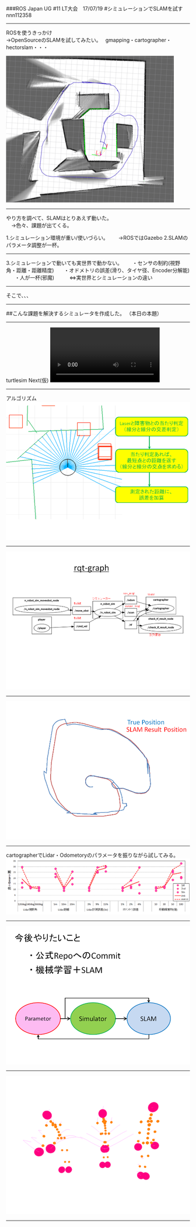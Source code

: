 ###ROS Japan UG #11 LT大会　17/07/19 
#シミュレーションでSLAMを試す
nnn112358

---

  ROSを使うきっかけ   
 →OpenSourceのSLAMを試してみたい。  
  gmapping・cartographer・hectorslam・・・
  
![robot1](SLAM_image.png)


---

やり方を調べて、SLAMはとりあえず動いた。   
　→色々、課題が出てくる。  
<div style="text-align: left;">
1.シミュレーション環境が重い/使いづらい。  
&nbsp;&nbsp;&nbsp;    →ROSではGazebo   
2.SLAMのパラメータ調整が一杯。  
</div>

---

<div style="text-align: left;">
3.シミュレーションで動いても実世界で動かない。   
&nbsp;&nbsp;&nbsp; ・センサの制約(視野角・距離・距離精度)    
&nbsp;&nbsp;&nbsp; ・オドメトリの誤差(滑り、タイヤ径、Encoder分解能)  
&nbsp;&nbsp;&nbsp; ・人が一杯(邪魔)  
&nbsp;&nbsp;&nbsp;  　⇔実世界とシミュレーションの違い
</div>

---

そこで、、、    

---

##こんな課題を解決するシミュレータを作成した。
（本日の本題）  

---

turtlesim Next(仮)
![robot_video](robot_slam_video.mp4)

---

アルゴリズム  
![robot](Lidar_cal2.png)

---
  
![robot3](Lidar_cal3.png)

---

![robot100](Lidar_cal4.png)

---

cartographerでLidar・Odometoryのパラメータを振りながら試してみる。
![RESULT](RESULT.png)

---

![Future](Future.png)

---
![thanks](thanks.gif)


---


